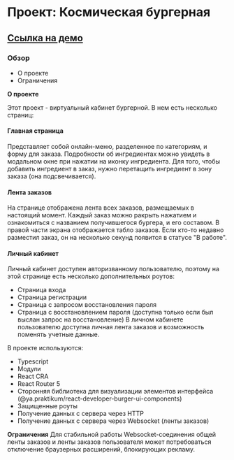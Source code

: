 # Проект: Космическая бургерная
## [Ссылка на демо](https://stellar-burger-tau.vercel.app/)

### Обзор
* О проекте
* Ограничения

**О проекте**

Этот проект - виртуальный кабинет бургерной.
В нем есть несколько страниц:
#### Главная страница
Представляет собой онлайн-меню, разделенное по категориям, и форму для заказа. Подробности об ингредиентах можно увидеть в модальном окне при нажатии на иконку ингредиента. Для того, чтобы добавить ингредиент в заказ, нужно перетащить ингредиент в зону заказа (она подсвечивается).
#### Лента заказов
На странице отображена лента всех заказов, размещаемых в настоящий момент. Каждый заказ можно ракрыть нажатием и ознакомиться с названием получившегося бургера, и его составом. В правой части экрана отображается табло заказов. Если кто-то недавно разместил заказ, он на несколько секунд появится в статусе "В работе".
#### Личный кабинет
Личный кабинет доступен авторизванному пользователю, поэтому на этой странице есть несколько дополнительных роутов: 
- Страница входа
- Страница регистрации
- Страница с запросом восстановления пароля
- Страница с восстановлением пароля (доступна только если был выслан запрос на восстановление)
В личном кабинете пользователю доступна личная лента заказов и возможность поменять учетные данные.

В проекте используются:
- Typescript
- Модули
- React CRA
- React Router 5
- Сторонняя библиотека для визуализации элементов интерфейса (@ya.praktikum/react-developer-burger-ui-components)
- Защищенные роуты
- Получение данных с сервера через HTTP
- Получение данных с сервера через Websocket (ленты заказов)

**Ограничения**
Для стабильной работы Websocket-соединения общей ленты заказов и ленты заказов пользователя может потребоваться отключение браузерных расширений, блокирующих рекламу.

